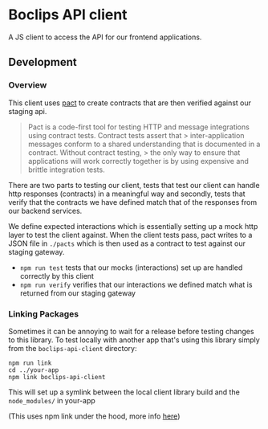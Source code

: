 # Boclips API client

A JS client to access the API for our frontend applications.

## Development

### Overview

This client uses [pact](https://pact.io) to create contracts that are then verified against our staging api.

> Pact is a code-first tool for testing HTTP and message integrations using contract tests. Contract tests assert that > inter-application messages conform to a shared understanding that is documented in a contract. Without contract testing, > the only way to ensure that applications will work correctly together is by using expensive and brittle integration tests.

There are two parts to testing our client, tests that test our client can handle http responses (contracts) in a meaningful way and secondly, tests that verify that the contracts we have defined match that of the responses from our backend services.

We define expected interactions which is essentially setting up a mock http layer to test the client against. When the client tests pass, pact writes to a JSON file in `./pacts` which is then used as a contract to test against our staging gateway.

- `npm run test` tests that our mocks (interactions) set up are handled correctly by this client
- `npm run verify` verifies that our interactions we defined match what is returned from our staging gateway

### Linking Packages

Sometimes it can be annoying to wait for a release before testing changes to this library. To test locally with another app that's using this library simply from the `boclips-api-client` directory:

```none
npm run link
cd ../your-app
npm link boclips-api-client
```

This will set up a symlink between the local client library build and the `node_modules/` in your-app

(This uses npm link under the hood, more info [here](https://docs.npmjs.com/cli/link.html))

